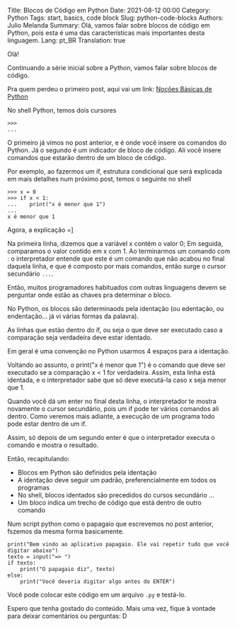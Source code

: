 Title: Blocos de Código em Python
Date: 2021-08-12 00:00
Category: Python
Tags: start, basics, code block
Slug: python-code-blocks
Authors: Julio Melanda
Summary: Olá, vamos falar sobre blocos de código em Python, pois esta é uma das características mais importantes desta linguagem.
Lang: pt_BR
Translation: true

Olá!

Continuando a série inicial sobre a Python, vamos falar sobre blocos de código.

Pra quem perdeu o primeiro post, aqui vai um link:
[Noções Básicas de Python](python-basics-pt_BR.html)

No shell Python, temos dois cursores
```python3
>>>
...
```

O primeiro já vimos no post anterior, e é onde você insere os comandos do Python. Já o segundo é um indicador de bloco de código. Ali você insere comandos que estarão dentro de um bloco de código.

Por exemplo, ao fazermos um if, estrutura condicional que será explicada em mais detalhes num próximo post, temos o seguinte no shell

```python3
>>> x = 0
>>> if x < 1:
...    print("x é menor que 1")
...
x é menor que 1
```

Agora, a explicação =]

Na primeira linha, dizemos que a variável x contém o valor 0;
Em seguida, comparamos o valor contido em x com 1. Ao terminarmos um comando com : o interpretador entende que este é um comando que não acabou no final daquela linha, e que é composto por mais comandos, então surge o cursor secundário `...`.

Então, muitos programadores habituados com outras linguagens devem se perguntar onde estão as chaves pra determinar o bloco.

No Python, os blocos são determinaods pela identação (ou edentação, ou endentação... já vi várias formas da palavra).

As linhas que estão dentro do if, ou seja o que deve ser executado caso a comparação seja verdadeira deve estar identado.

Em geral é uma convenção no Python usarmos 4 espaços para a identação.

Voltando ao assunto, o print("x é menor que 1") é o comando que deve ser executado se a comparação x < 1 for verdadeira. Assim, esta linha está identada, e o interpretador sabe que só deve executá-la caso x seja menor que 1.

Quando você dá um enter no final desta linha, o interpretador te mostra novamente o cursor secundário, pois um if pode ter vários comandos ali dentro. Como veremos mais adiante, a execução de um programa todo pode estar dentro de um if.

Assim, só depois de um segundo enter é que o interpretador executa o comando e mostra o resultado.

Então, recapitulando:

* Blocos em Python são definidos pela identação
* A identação deve seguir um padrão, preferencialmente em todos os programas
* No shell, blocos identados são precedidos do cursos secundário ...
* Um bloco indica um trecho de código que está dentro de outro comando

Num script python como o papagaio que escrevemos no post anterior, fszemos da mesma forma basicamente. 

```python3
print("Bem vindo ao aplicativo papagaio. Ele vai repetir tudo que você digitar abaixo")
texto = input("=> ")
if texto:
    print("O papagaio diz", texto)
else:
    print("Você deveria digitar algo antes do ENTER")
```

Você pode colocar este código em um arquivo `.py` e testá-lo.

Espero que tenha gostado do conteúdo. Mais uma vez, fique à vontade para deixar comentários ou perguntas: D
